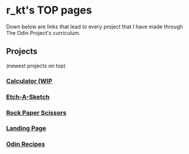 # r_kt's TOP pages

Down below are links that lead to every project that I have made through The Odin Project's curriculum.

## Projects 
(newest projects on top)

### [Calculator (WIP](https://rekyuto.github.io/calculator/)
### [Etch-A-Sketch](https://rekyuto.github.io/etch-a-sketch/)
### [Rock Paper Scissors](https://rekyuto.github.io/rock-paper-scissors/)
### [Landing Page](https://rekyuto.github.io/landing-page/)
### [Odin Recipes](https://rekyuto.github.io/odin-recipes/)
